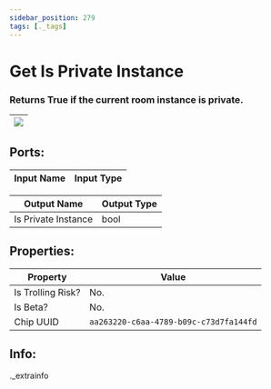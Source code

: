 ```yaml
---
sidebar_position: 279
tags: [._tags]
---
```


# Get Is Private Instance


### Returns True if the current room instance is private.

| ![](https://images-ext-2.discordapp.net/external/MPmIaQzlEPmgGWlgi-WxBBXt0Bjv_zWPkg1y1f_sy3s/https/www.recroomcircuits.com/image/circuit/absolute-value?width=206&height=108) |
|-----|

## Ports:

| Input Name | Input Type |
|-----------|-----------|

| Output Name | Output Type |
|-----------|-----------|
| Is Private Instance | bool |

## Properties:

| Property  | Value |
|-------------------|-----------|
| Is Trolling Risk? | No. |
| Is Beta? | No. |
| Chip UUID | `aa263220-c6aa-4789-b09c-c73d7fa144fd` |

## Info:
._extrainfo